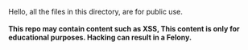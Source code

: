 Hello, all the files in this directory, are for public use.<br><br>
<b style='font-size:"5px"'>This repo may contain content such as XSS, This content is only for educational purposes. Hacking can result in a Felony.</b>
